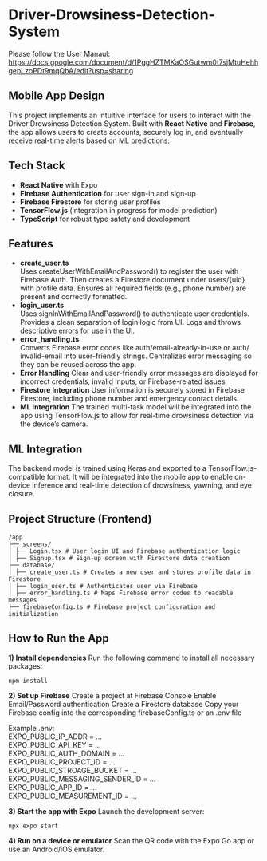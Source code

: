 # Driver-Drowsiness-Detection-System

Please follow the User Manaul: https://docs.google.com/document/d/1PggHZTMKaOSGutwm0t7sjMtuHehhgepLzoPDt9mqQbA/edit?usp=sharing

## Mobile App Design
This project implements an intuitive interface for users to interact with the Driver
Drowsiness Detection System.
Built with **React Native** and **Firebase**, the app allows users to create
accounts, securely log in, and eventually receive real-time alerts based on ML
predictions.
## Tech Stack
- **React Native** with Expo
- **Firebase Authentication** for user sign-in and sign-up
- **Firebase Firestore** for storing user profiles
- **TensorFlow.js** (integration in progress for model prediction)
- **TypeScript** for robust type safety and development
## Features
- **create_user.ts** \
Uses createUserWithEmailAndPassword() to register the user with
Firebase Auth.
Then creates a Firestore document under users/{uid} with profile data.
Ensures all required fields (e.g., phone number) are present and correctly
formatted.
- **login_user.ts** \
Uses signInWithEmailAndPassword() to authenticate user credentials.
Provides a clean separation of login logic from UI.
Logs and throws descriptive errors for use in the UI.
- **error_handling.ts** \
Converts Firebase error codes like auth/email-already-in-use or auth/
invalid-email into user-friendly strings.
Centralizes error messaging so they can be reused across the app.
- **Error Handling**
Clear and user-friendly error messages are displayed for incorrect credentials,
invalid inputs, or Firebase-related issues
- **Firestore Integration**
User information is securely stored in Firebase Firestore, including phone number
and emergency contact details.
- **ML Integration**
The trained multi-task model will be integrated into the app using TensorFlow.js
to allow for real-time drowsiness detection via the device’s camera.
## ML Integration
The backend model is trained using Keras and exported to a TensorFlow.js-
compatible format. It will be integrated into the mobile app to enable on-device
inference and real-time detection of drowsiness, yawning, and eye closure.

## Project Structure (Frontend)
```
/app
├── screens/
│ ├── Login.tsx # User login UI and Firebase authentication logic
│ ├── Signup.tsx # Sign-up screen with Firestore data creation
├── database/
│ ├── create_user.ts # Creates a new user and stores profile data in
Firestore
│ ├── login_user.ts # Authenticates user via Firebase
│ ├── error_handling.ts # Maps Firebase error codes to readable
messages
├── firebaseConfig.ts # Firebase project configuration and initialization
```

## How to Run the App
**1) Install dependencies**
Run the following command to install all necessary packages:
```
npm install
```

**2) Set up Firebase**
Create a project at Firebase Console
Enable Email/Password authentication
Create a Firestore database
Copy your Firebase config into the corresponding firebaseConfig.ts or
an .env file

Example .env: \
EXPO_PUBLIC_IP_ADDR = … \
EXPO_PUBLIC_API_KEY = … \
EXPO_PUBLIC_AUTH_DOMAIN = … \
EXPO_PUBLIC_PROJECT_ID = … \
EXPO_PUBLIC_STROAGE_BUCKET = … \
EXPO_PUBLIC_MESSAGING_SENDER_ID = … \
EXPO_PUBLIC_APP_ID = … \
EXPO_PUBLIC_MEASUREMENT_ID = …

**3) Start the app with Expo**
Launch the development server:
```
npx expo start
```

**4) Run on a device or emulator**
Scan the QR code with the Expo Go app or use an Android/iOS emulator.
